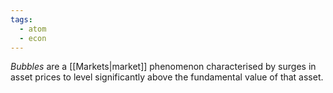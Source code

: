 ```yaml
---
tags:
  - atom
  - econ
---
```

*Bubbles* are a [[Markets|market]] phenomenon characterised by surges in asset prices to level significantly above the fundamental value of that asset.